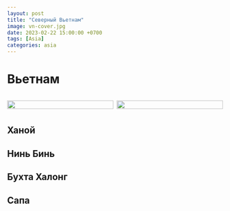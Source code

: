 ```yaml
---
layout: post
title: "Северный Вьетнам"
image: vn-cover.jpg
date: 2023-02-22 15:00:00 +0700
tags: [Asia]
categories: asia
---
```


<style>
  .img-caption {
     text-align: center;
     color: gray;
  }
  
  .row {
    display: flex;
    padding-bottom: 1.6%;
  }

  .column1 {
    flex: 50.0%;
    padding-right: 0.8%;
  }
  
  .column2 {
    flex: 50.0%;
    padding-left: 0.8%;
  }
  
</style>

# Вьетнам

<figure>
    <img class="fullscreen" src="" onClick="makeFullScreen(event)"> 
    <figcaption class='img-caption'></figcaption>
</figure>

<div class="row">
  <div class="column1">
    <img class="fullscreen" src="" style="width:100%" onClick="makeFullScreen(event)">
  </div>
  <div class="column2">
    <img class="fullscreen" src="" style="width:100%" onClick="makeFullScreen(event)">
  </div>
</div>

## Ханой


## Нинь Бинь


## Бухта Халонг



## Сапа













